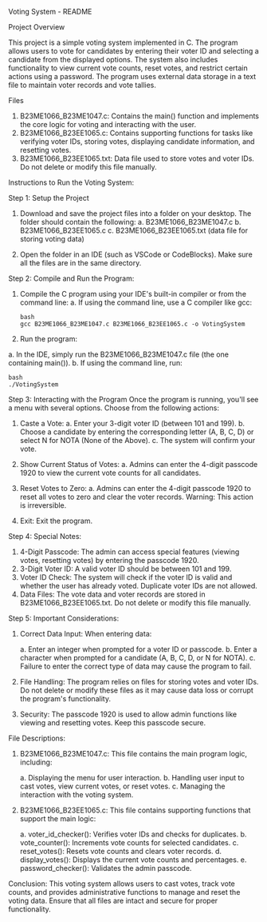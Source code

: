 Voting System - README

Project Overview

This project is a simple voting system implemented in C. The program allows users to vote for candidates by entering their voter ID and selecting a candidate from the displayed options. The system also includes functionality to view current vote counts, reset votes, and restrict certain actions using a password. The program uses external data storage in a text file to maintain voter records and vote tallies.

Files

1. B23ME1066_B23ME1047.c: Contains the main() function and implements the core logic for voting and interacting with the user.
2. B23ME1066_B23EE1065.c: Contains supporting functions for tasks like verifying voter IDs, storing votes, displaying candidate information, and resetting votes.
3. B23ME1066_B23EE1065.txt: Data file used to store votes and voter IDs. Do not delete or modify this file manually.

Instructions to Run the Voting System:

Step 1: Setup the Project

1. Download and save the project files into a folder on your desktop. The folder should contain the following:
    a. B23ME1066_B23ME1047.c
    b. B23ME1066_B23EE1065.c
    c. B23ME1066_B23EE1065.txt (data file for storing voting data)

2. Open the folder in an IDE (such as VSCode or CodeBlocks). Make sure all the files are in the same directory.

Step 2: Compile and Run the Program:

1. Compile the C program using your IDE's built-in compiler or from the command line:
    a. If using the command line, use a C compiler like gcc:

       bash
       gcc B23ME1066_B23ME1047.c B23ME1066_B23EE1065.c -o VotingSystem
3. Run the program:

a. In the IDE, simply run the B23ME1066_B23ME1047.c file (the one containing main()).
b. If using the command line, run:

    bash
    ./VotingSystem

Step 3: Interacting with the Program
Once the program is running, you'll see a menu with several options. Choose from the following actions:

1. Caste a Vote:
   a. Enter your 3-digit voter ID (between 101 and 199).
   b. Choose a candidate by entering the corresponding letter (A, B, C, D) or select N for NOTA (None of the Above).
   c. The system will confirm your vote.

2. Show Current Status of Votes:
   a. Admins can enter the 4-digit passcode 1920 to view the current vote counts for all candidates.

3. Reset Votes to Zero:
   a. Admins can enter the 4-digit passcode 1920 to reset all votes to zero and clear the voter records. Warning: This action is irreversible.

4. Exit:
   Exit the program.

Step 4: Special Notes:

1. 4-Digit Passcode: The admin can access special features (viewing votes, resetting votes) by entering the passcode 1920.
2. 3-Digit Voter ID: A valid voter ID should be between 101 and 199.
3. Voter ID Check: The system will check if the voter ID is valid and whether the user has already voted. Duplicate voter IDs are not allowed.
4. Data Files: The vote data and voter records are stored in B23ME1066_B23EE1065.txt. Do not delete or modify this file manually.

Step 5: Important Considerations:

1. Correct Data Input: When entering data:
   
   a. Enter an integer when prompted for a voter ID or passcode.
   b. Enter a character when prompted for a candidate (A, B, C, D, or N for NOTA).
   c. Failure to enter the correct type of data may cause the program to fail.

2. File Handling: The program relies on files for storing votes and voter IDs. Do not delete or modify these files as it may cause data loss or corrupt the program's functionality.

3. Security: The passcode 1920 is used to allow admin functions like viewing and resetting votes. Keep this passcode secure.

File Descriptions:

1. B23ME1066_B23ME1047.c:
   This file contains the main program logic, including:
   
   a. Displaying the menu for user interaction.
   b. Handling user input to cast votes, view current votes, or reset votes.
   c. Managing the interaction with the voting system.

2. B23ME1066_B23EE1065.c:
   This file contains supporting functions that support the main logic:
   
   a. voter_id_checker(): Verifies voter IDs and checks for duplicates.
   b. vote_counter(): Increments vote counts for selected candidates.
   c. reset_votes(): Resets vote counts and clears voter records.
   d. display_votes(): Displays the current vote counts and percentages.
   e. password_checker(): Validates the admin passcode.

Conclusion:
This voting system allows users to cast votes, track vote counts, and provides administrative functions to manage and reset the voting data. Ensure that all files are intact and secure for proper functionality.
